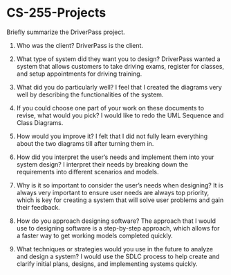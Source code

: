 # CS-255-Projects


Briefly summarize the DriverPass project.

1. Who was the client? 
DriverPass is the client.

2. What type of system did they want you to design?
DriverPass wanted a system that allows customers to take driving exams, register for classes, and setup appointments for driving training.

3. What did you do particularly well?
I feel that I created the diagrams very well by describing the functionalities of the system.

4. If you could choose one part of your work on these documents to revise, what would you pick? 
I would like to redo the UML Sequence and Class Diagrams.

5. How would you improve it?
I felt that I did not fully learn everything about the two diagrams till after turning them in.

6. How did you interpret the user’s needs and implement them into your system design? 
I interpret their needs by breaking down the requirements into different scenarios and models.

7. Why is it so important to consider the user’s needs when designing?
It is always very important to ensure user needs are always top priority, which is key for creating a system that will solve user problems and gain their feedback.

8. How do you approach designing software? 
The approach that I would use to designing software is a step-by-step approach, which allows for a faster way to get working models completed quickly.

9. What techniques or strategies would you use in the future to analyze and design a system? 
I would use the SDLC process to help create and clarify initial plans, designs, and implementing systems quickly.

